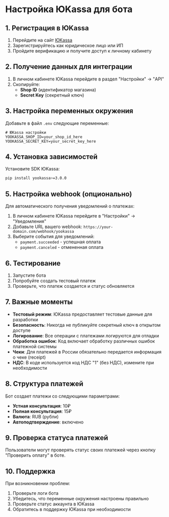 # Настройка ЮKassa для бота

## 1. Регистрация в ЮKassa

1. Перейдите на сайт [ЮKassa](https://yookassa.ru/)
2. Зарегистрируйтесь как юридическое лицо или ИП
3. Пройдите верификацию и получите доступ к личному кабинету

## 2. Получение данных для интеграции

1. В личном кабинете ЮKassa перейдите в раздел "Настройки" → "API"
2. Скопируйте:
   - **Shop ID** (идентификатор магазина)
   - **Secret Key** (секретный ключ)

## 3. Настройка переменных окружения

Добавьте в файл `.env` следующие переменные:

```env
# ЮKassa настройки
YOOKASSA_SHOP_ID=your_shop_id_here
YOOKASSA_SECRET_KEY=your_secret_key_here
```

## 4. Установка зависимостей

Установите SDK ЮKassa:

```bash
pip install yookassa>=3.0.0
```

## 5. Настройка webhook (опционально)

Для автоматического получения уведомлений о платежах:

1. В личном кабинете ЮKassa перейдите в "Настройки" → "Уведомления"
2. Добавьте URL вашего webhook: `https://your-domain.com/webhook/yookassa`
3. Выберите события для уведомлений:
   - `payment.succeeded` - успешная оплата
   - `payment.canceled` - отмененная оплата

## 6. Тестирование

1. Запустите бота
2. Попробуйте создать тестовый платеж
3. Проверьте, что платеж создается и статус обновляется

## 7. Важные моменты

- **Тестовый режим**: ЮKassa предоставляет тестовые данные для разработки
- **Безопасность**: Никогда не публикуйте секретный ключ в открытом доступе
- **Логирование**: Все операции с платежами логируются для отладки
- **Обработка ошибок**: Код включает обработку различных ошибок платежной системы
- **Чеки**: Для платежей в России обязательно передается информация о чеке (receipt)
- **НДС**: В коде используется код НДС "1" (без НДС), измените при необходимости

## 8. Структура платежей

Бот создает платежи со следующими параметрами:
- **Устная консультация**: 10₽
- **Полная консультация**: 15₽
- **Валюта**: RUB (рубли)
- **Автоподтверждение**: включено

## 9. Проверка статуса платежей

Пользователи могут проверять статус своих платежей через кнопку "Проверить оплату" в боте.

## 10. Поддержка

При возникновении проблем:
1. Проверьте логи бота
2. Убедитесь, что переменные окружения настроены правильно
3. Проверьте статус аккаунта в ЮKassa
4. Обратитесь в поддержку ЮKassa при необходимости

